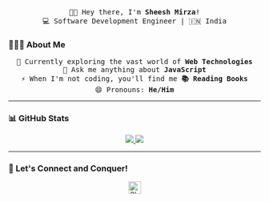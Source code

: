 <p align="center">
  <samp>👋🏻 Hey there, I'm <b>Sheesh Mirza</b>!</samp><br>
  <samp>💻 Software Development Engineer | 🇮🇳 India</samp>
</p>

### 👨🏻‍💻 About Me

<p align="center">
  <samp>🌱 Currently exploring the vast world of <b>Web Technologies</b></samp><br>
  <samp>💬 Ask me anything about <b>JavaScript</b></samp><br>
  <samp>⚡ When I'm not coding, you'll find me <b>📚 Reading Books</b></samp><br>
  <samp>😄 Pronouns: <b>He/Him</b></samp>
</p>

---

### 📊 GitHub Stats

<p align="center">
  <a href="https://github.com/SheeshMirza">
    <img src="https://github-readme-stats.vercel.app/api/top-langs/?username=SheeshMirza&theme=light&hide_langs_below=1" />
  </a>
  <a href="https://github.com/SheeshMirza">
    <img src="https://github-readme-stats.vercel.app/api?username=SheeshMirza" />
  </a>
</p>

---

### 🚀 Let's Connect and Conquer!

<p align="center">
  <a href="https://www.linkedin.com/in/SheeshMirza">
    <img alt="Sheesh's LinkedIn" width="25px" src="https://cdn.jsdelivr.net/npm/simple-icons@v3/icons/linkedin.svg" />
  </a>
</p>
